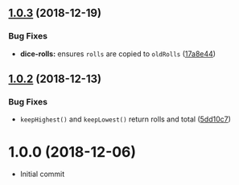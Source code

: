 ## [1.0.3](https://github.com/alexkcollier/dice-roller-dnd/compare/v1.0.2...v1.0.3) (2018-12-19)


### Bug Fixes

* **dice-rolls:** ensures `rolls` are copied to `oldRolls` ([17a8e44](https://github.com/alexkcollier/dice-roller-dnd/commit/17a8e44))

## [1.0.2](https://github.com/alexkcollier/dice-roller-dnd/compare/v1.0.1...v1.0.2) (2018-12-13)


### Bug Fixes

* `keepHighest()` and `keepLowest()` return rolls and total ([5dd10c7](https://github.com/alexkcollier/dice-roller-dnd/commit/5dd10c7))

# 1.0.0 (2018-12-06)

- Initial commit

